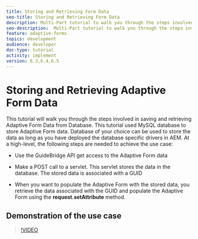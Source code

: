 ```yaml
---
title: Storing and Retrieving Form Data
seo-title: Storing and Retrieving Form Data
description: Multi-Part tutorial to walk you through the steps involved in storing and retrieving form data
seo-description:  Multi-Part tutorial to walk you through the steps involved in storing and retrieving form data
feature: adaptive-forms
topics: development
audience: developer
doc-type: tutorial
activity: implement
version: 6.3,6.4,6.5
---
```


# Storing and Retrieving Adaptive Form Data

This tutorial will walk you through the steps involved in saving and retrieving Adaptive Form Data from Database. This tutorial used MySQL database to store Adaptive Form data. Database of your choice can be used to store the data as long as you have deployed the database specific drivers in AEM. At a high-level, the following steps are needed to achieve the use case:

* Use the GuideBridge API get access to the Adaptive Form data

* Make a POST call to a servlet. This servlet stores the data in the database. The stored data is associated with a GUID

* When you want to populate the Adaptive Form with the stored data, you retrieve the data associated with the GUID and populate the Adaptive Form using the **request.setAttribute** method.

## Demonstration of the use case

>[!VIDEO](https://video.tv.adobe.com/v/27829?quality=9)
